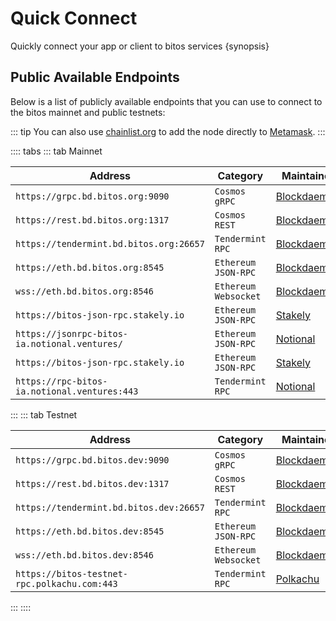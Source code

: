 <!--
order: 2
-->

# Quick Connect

Quickly connect your app or client to bitos services {synopsis}

## Public Available Endpoints

Below is a list of publicly available endpoints that you can use to connect to the bitos mainnet and
public testnets:

::: tip
You can also use [chainlist.org](https://chainlist.org/) to add the node directly to [Metamask](./../users/wallets/metamask.md#automatic-import).
:::

<!-- markdown-link-check-disable -->
:::: tabs
::: tab Mainnet

| Address                                       | Category               | Maintainer                              |
| --------------------------------------------- | ---------------------- | --------------------------------------- |
| `https://grpc.bd.bitos.org:9090`              | `Cosmos` `gRPC`        | [Blockdaemon](https://blockdaemon.com/) |
| `https://rest.bd.bitos.org:1317`              | `Cosmos` `REST`        | [Blockdaemon](https://blockdaemon.com/) |
| `https://tendermint.bd.bitos.org:26657`       | `Tendermint` `RPC`     | [Blockdaemon](https://blockdaemon.com/) |
| `https://eth.bd.bitos.org:8545`               | `Ethereum` `JSON-RPC`  | [Blockdaemon](https://blockdaemon.com/) |
| `wss://eth.bd.bitos.org:8546`                 | `Ethereum` `Websocket` | [Blockdaemon](https://blockdaemon.com/) |
| `https://bitos-json-rpc.stakely.io`           | `Ethereum` `JSON-RPC`  | [Stakely](https://stakely.io/)          |
| `https://jsonrpc-bitos-ia.notional.ventures/` | `Ethereum` `JSON-RPC`  | [Notional](https://notional.finance/)   |
| `https://bitos-json-rpc.stakely.io`           | `Ethereum` `JSON-RPC`  | [Stakely](https://stakely.io)           |
| `https://rpc-bitos-ia.notional.ventures:443`  | `Tendermint` `RPC`     | [Notional](https://notional.finance/)   |
:::
::: tab Testnet
<!-- markdown-link-check-disable -->

| Address                                      | Category               | Maintainer                              |
| -------------------------------------------- | ---------------------- | --------------------------------------- |
| `https://grpc.bd.bitos.dev:9090`             | `Cosmos` `gRPC`        | [Blockdaemon](https://blockdaemon.com/) |
| `https://rest.bd.bitos.dev:1317`             | `Cosmos` `REST`        | [Blockdaemon](https://blockdaemon.com/) |
| `https://tendermint.bd.bitos.dev:26657`      | `Tendermint` `RPC`     | [Blockdaemon](https://blockdaemon.com/) |
| `https://eth.bd.bitos.dev:8545`              | `Ethereum` `JSON-RPC`  | [Blockdaemon](https://blockdaemon.com/) |
| `wss://eth.bd.bitos.dev:8546`                | `Ethereum` `Websocket` | [Blockdaemon](https://blockdaemon.com/) |
| `https://bitos-testnet-rpc.polkachu.com:443` | `Tendermint` `RPC`     | [Polkachu](https://polkachu.com)        |
:::
::::
